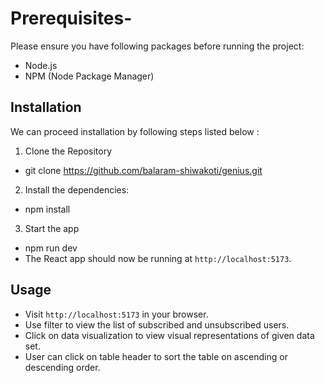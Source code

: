 # Prerequisites-

Please ensure you have following packages before running the project:

- Node.js
- NPM (Node Package Manager)

## Installation

We can proceed installation by following steps listed below :

1. Clone the Repository

- git clone https://github.com/balaram-shiwakoti/genius.git

2. Install the dependencies:

- npm install

3. Start the app

- npm run dev
- The React app should now be running at `http://localhost:5173`.

## Usage

- Visit `http://localhost:5173` in your browser.
- Use filter to view the list of subscribed and unsubscribed users.
- Click on data visualization to view visual representations of given data set.
- User can click on table header to sort the table on ascending or descending order.
